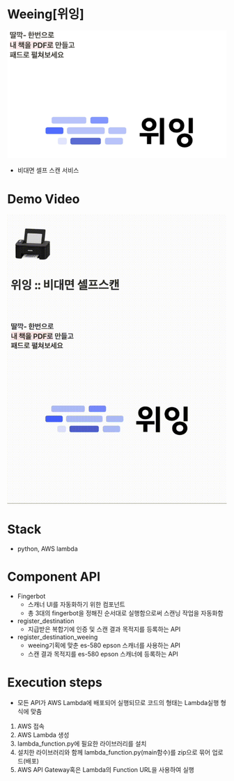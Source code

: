 # Weeing[위잉]
![img.png](./image/weeing.png)
- 비대면 셀프 스캔 서비스

# Demo Video
![동영상](./image/weeing_v4.gif)

# Stack
- python, AWS lambda

# Component API
- Fingerbot
  - 스캐너 UI를 자동화하기 위한 컴포넌트
  - 총 3대의 fingerbot을 정해진 순서대로 실행함으로써 스캔닝 작업을 자동화함 
- register_destination
  - 지급받은 복합기에 인증 및 스캔 결과 목적지를 등록하는 API
- register_destination_weeing
  - weeing기획에 맞춘 es-580 epson 스캐너를 사용하는 API
  - 스캔 결과 목적지를 es-580 epson 스캐너에 등록하는 API

# Execution steps
- 모든 API가 AWS Lambda에 배포되어 실행되므로 코드의 형태는 Lambda실행 형식에 맞춤
1. AWS 접속
2. AWS Lambda 생성
3. lambda_function.py에 필요한 라이브러리를 설치
4. 설치한 라이브러리와 함께 lambda_function.py(main함수)를 zip으로 묶어 업로드(배포)
5. AWS API Gateway혹은 Lambda의 Function URL을 사용하여 실행
